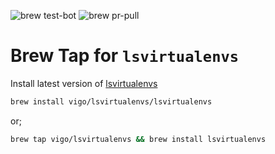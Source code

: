 ![brew test-bot](https://github.com/vigo/homebrew-lsvirtualenvs/actions/workflows/tests.yml/badge.svg)
![brew pr-pull](https://github.com/vigo/homebrew-lsvirtualenvs/actions/workflows/publish.yml/badge.svg)

# Brew Tap for `lsvirtualenvs`

Install latest version of [lsvirtualenvs](https://github.com/vigo/lsvirtualenvs)

```bash
brew install vigo/lsvirtualenvs/lsvirtualenvs
```

or;

```bash
brew tap vigo/lsvirtualenvs && brew install lsvirtualenvs
```
